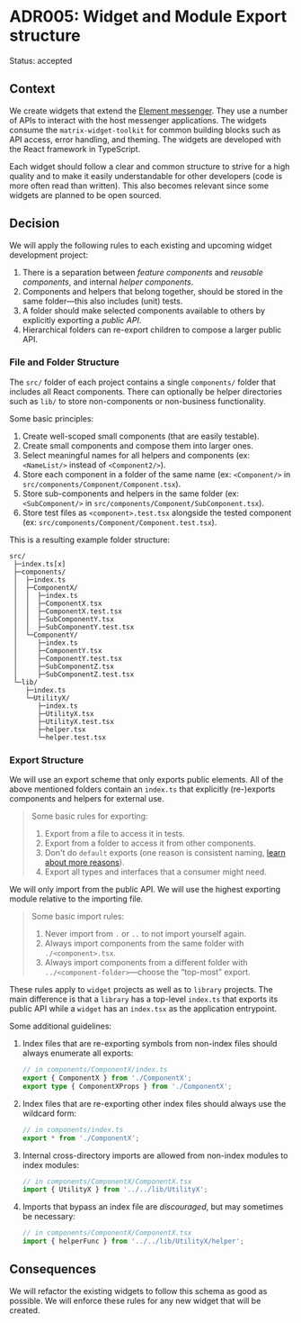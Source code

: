 # ADR005: Widget and Module Export structure

Status: accepted

<!-- These documents have names that are short noun phrases. For example, "ADR001: Deployment on Ruby on Rails 3.0.10" or "ADR009: LDAP for Multi tenant Integration" -->

## Context

<!--
This section describes the forces at play, including technological, political, social, and project local. These forces are probably in tension, and should be called out as such. The language in this section is value-neutral. It is simply describing facts. -->

We create widgets that extend the [Element messenger](https://element.io).
They use a number of APIs to interact with the host messenger applications.
The widgets consume the `matrix-widget-toolkit` for common building blocks such as API access, error handling, and theming.
The widgets are developed with the React framework in TypeScript.

Each widget should follow a clear and common structure to strive for a high quality and to make it easily understandable for other developers (code is more often read than written).
This also becomes relevant since some widgets are planned to be open sourced.

## Decision

<!-- This section describes our response to these forces. It is stated in full sentences, with active voice. "We will ..." -->

We will apply the following rules to each existing and upcoming widget development project:

1. There is a separation between _feature components_ and _reusable components_, and internal _helper components_.
2. Components and helpers that belong together, should be stored in the same folder—this also includes (unit) tests.
3. A folder should make selected components available to others by explicitly exporting a _public API_.
4. Hierarchical folders can re-export children to compose a larger public API.

### File and Folder Structure

The `src/` folder of each project contains a single `components/` folder that includes all React components.
There can optionally be helper directories such as `lib/` to store non-components or non-business functionality.

Some basic principles:

1. Create well-scoped small components (that are easily testable).
2. Create small components and compose them into larger ones.
3. Select meaningful names for all helpers and components (ex: `<NameList/>` instead of `<Component2/>`).
4. Store each component in a folder of the same name (ex: `<Component/>` in `src/components/Component/Component.tsx`).
5. Store sub-components and helpers in the same folder (ex: `<SubComponent/>` in `src/components/Component/SubComponent.tsx`).
6. Store test files as `<component>.test.tsx` alongside the tested component (ex: `src/components/Component/Component.test.tsx`).

This is a resulting example folder structure:

```
src/
 ├─index.ts[x]
 ├─components/
 │  ├─index.ts
 │  ├─ComponentX/
 │  │  ├─index.ts
 │  │  ├─ComponentX.tsx
 │  │  ├─ComponentX.test.tsx
 │  │  ├─SubComponentY.tsx
 │  │  ├─SubComponentY.test.tsx
 │  └─ComponentY/
 │     ├─index.ts
 │     ├─ComponentY.tsx
 │     ├─ComponentY.test.tsx
 │     ├─SubComponentZ.tsx
 │     ├─SubComponentZ.test.tsx
 └─lib/
    ├─index.ts
    └─UtilityX/
       ├─index.ts
       ├─UtilityX.tsx
       ├─UtilityX.test.tsx
       ├─helper.tsx
       └─helper.test.tsx
```

### Export Structure

We will use an export scheme that only exports public elements.
All of the above mentioned folders contain an `index.ts` that explicitly (re-)exports components and helpers for external use.

> Some basic rules for exporting:
>
> 1. Export from a file to access it in tests.
> 2. Export from a folder to access it from other components.
> 3. Don't do `default` exports (one reason is consistent naming, [learn about more reasons](https://humanwhocodes.com/blog/2019/01/stop-using-default-exports-javascript-module/)).
> 4. Export all types and interfaces that a consumer might need.

We will only import from the public API.
We will use the highest exporting module relative to the importing file.

> Some basic import rules:
>
> 1. Never import from `.` or `..` to not import yourself again.
> 2. Always import components from the same folder with `./<component>.tsx`.
> 3. Always import components from a different folder with `../<component-folder>`—choose the “top-most” export.

These rules apply to `widget` projects as well as to `library` projects.
The main difference is that a `library` has a top-level `index.ts` that exports its public API while a `widget` has an `index.tsx` as the application entrypoint.

Some additional guidelines:

1. Index files that are re-exporting symbols from non-index files should always enumerate all exports:

   ```ts
   // in components/ComponentX/index.ts
   export { ComponentX } from './ComponentX';
   export type { ComponentXProps } from './ComponentX';
   ```

2. Index files that are re-exporting other index files should always use the wildcard form:

   ```ts
   // in components/index.ts
   export * from './ComponentX';
   ```

3. Internal cross-directory imports are allowed from non-index modules to index modules:

   <!--prettier-ignore-->
   ```ts
   // in components/ComponentX/ComponentX.tsx
   import { UtilityX } from '../../lib/UtilityX';
   ```

4. Imports that bypass an index file are _discouraged_, but may sometimes be necessary:
   <!--prettier-ignore-->
   ```ts
   // in components/ComponentX/ComponentX.tsx
   import { helperFunc } from '../../lib/UtilityX/helper';
   ```

## Consequences

<!-- This section describes the resulting context, after applying the decision. All consequences should be listed here, not just the "positive" ones. A particular decision may have positive, negative, and neutral consequences, but all of them affect the team and project in the future. -->

We will refactor the existing widgets to follow this schema as good as possible.
We will enforce these rules for any new widget that will be created.

<!-- This template is taken from a blog post by Michael Nygard http://thinkrelevance.com/blog/2011/11/15/documenting-architecture-decisions -->
